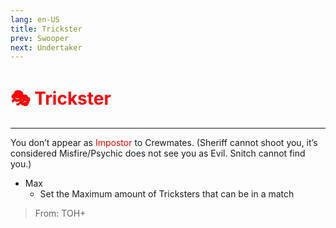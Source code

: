 ```yaml
---
lang: en-US
title: Trickster
prev: Swooper
next: Undertaker
---
```


# <font color="red">🎭 <b>Trickster</b></font> <Badge text="Concealing" type="tip" vertical="middle"/>
---

You don’t appear as <font color=red>Impostor</font> to Crewmates. (Sheriff cannot shoot you, it’s considered Misfire/Psychic does not see you as Evil. Snitch cannot find you.)
* Max
  * Set the Maximum amount of Tricksters that can be in a match

> From: TOH+